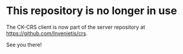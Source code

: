 # This repository is no longer in use

The CK-CRS client is now part of the server repository at <https://github.com/Invenietis/crs>.

See you there!
